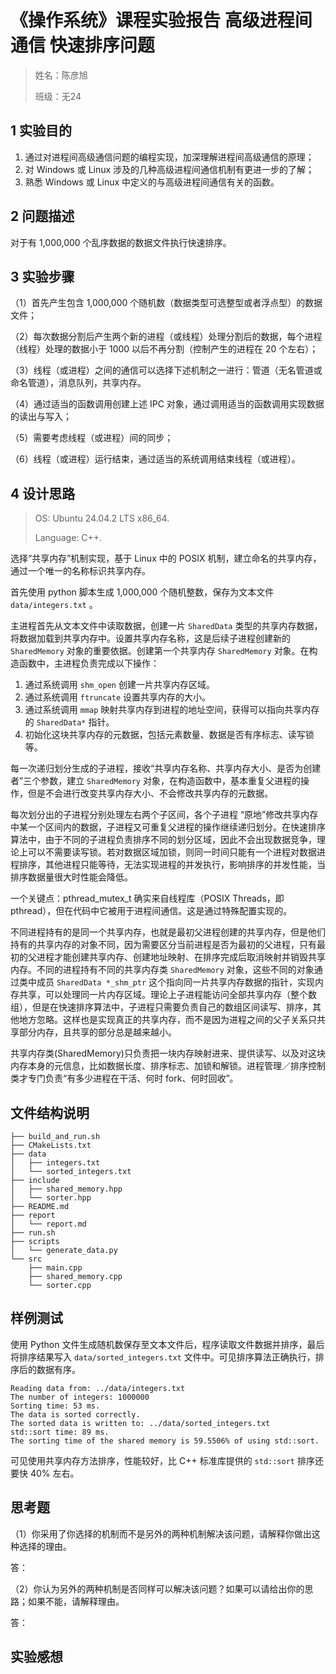 # 《操作系统》课程实验报告 高级进程间通信 快速排序问题

> 姓名：陈彦旭
>
> 班级：无24

## 1 实验目的

1. 通过对进程间高级通信问题的编程实现，加深理解进程间高级通信的原理；
2. 对 Windows 或 Linux 涉及的几种高级进程间通信机制有更进一步的了解；
3. 熟悉 Windows 或 Linux 中定义的与高级进程间通信有关的函数。

## 2 问题描述

对于有 1,000,000 个乱序数据的数据文件执行快速排序。

## 3 实验步骤

（1）首先产生包含 1,000,000 个随机数（数据类型可选整型或者浮点型）的数据文件；

（2）每次数据分割后产生两个新的进程（或线程）处理分割后的数据，每个进程（线程）处理的数据小于 1000 以后不再分割（控制产生的进程在 20 个左右）；

（3）线程（或进程）之间的通信可以选择下述机制之一进行：管道（无名管道或命名管道），消息队列，共享内存。

（4）通过适当的函数调用创建上述 IPC 对象，通过调用适当的函数调用实现数据的读出与写入；

（5）需要考虑线程（或进程）间的同步；

（6）线程（或进程）运行结束，通过适当的系统调用结束线程（或进程）。

## 4 设计思路

> OS: Ubuntu 24.04.2 LTS x86_64.
>
> Language: C++.

选择“共享内存”机制实现，基于 Linux 中的 POSIX 机制，建立命名的共享内存，通过一个唯一的名称标识共享内存。

首先使用 python 脚本生成 1,000,000 个随机整数，保存为文本文件 `data/integers.txt` 。

主进程首先从文本文件中读取数据，创建一片 `SharedData` 类型的共享内存数据，将数据加载到共享内存中。设置共享内存名称，这是后续子进程创建新的 `SharedMemory` 对象的重要依据。创建第一个共享内存 `SharedMemory` 对象。在构造函数中，主进程负责完成以下操作：

1. 通过系统调用 `shm_open` 创建一片共享内存区域。
2. 通过系统调用 `ftruncate` 设置共享内存的大小。
3. 通过系统调用 `mmap` 映射共享内存到进程的地址空间，获得可以指向共享内存的 `SharedData*` 指针。
4. 初始化这块共享内存的元数据，包括元素数量、数据是否有序标志、读写锁等。

每一次递归划分生成的子进程，接收“共享内存名称、共享内存大小、是否为创建者”三个参数，建立 `SharedMemory` 对象，在构造函数中，基本重复父进程的操作，但是不会进行改变共享内存大小、不会修改共享内存的元数据。

每次划分出的子进程分别处理左右两个子区间，各个子进程 “原地”修改共享内存中某一个区间内的数据，子进程又可重复父进程的操作继续递归划分。在快速排序算法中，由于不同的子进程负责排序不同的划分区域，因此不会出现数据竞争，理论上可以不需要读写锁。若对数据区域加锁，则同一时间只能有一个进程对数据进程排序，其他进程只能等待，无法实现进程的并发执行，影响排序的并发性能，当排序数据量很大时性能会降低。

一个关键点：pthread_mutex_t 确实来自线程库（POSIX Threads，即 pthread），但在代码中它被用于进程间通信。这是通过特殊配置实现的。

不同进程持有的是同一个共享内存，也就是最初父进程创建的共享内存，但是他们持有的共享内存的对象不同，因为需要区分当前进程是否为最初的父进程，只有最初的父进程才能创建共享内存、创建地址映射、在排序完成后取消映射并销毁共享内存。不同的进程持有不同的共享内存类 `SharedMemory` 对象，这些不同的对象通过类中成员 `SharedData *_shm_ptr` 这个指向同一片共享内存数据的指针，实现内存共享，可以处理同一片内存区域。理论上子进程能访问全部共享内存（整个数组），但是在快速排序算法中，子进程只需要负责自己的数组区间读写、排序，其他地方忽略。这样也是实现真正的共享内存，而不是因为进程之间的父子关系只共享部分内存，且共享的部分总是越来越小。

共享内存类(SharedMemory)只负责把一块内存映射进来、提供读写、以及对这块内存本身的元信息，比如数据长度、排序标志、加锁和解锁。进程管理／排序控制类才专门负责“有多少进程在干活、何时 fork、何时回收”。

## 文件结构说明

```text
├── build_and_run.sh
├── CMakeLists.txt
├── data
│   ├── integers.txt
│   └── sorted_integers.txt
├── include
│   ├── shared_memory.hpp
│   └── sorter.hpp
├── README.md
├── report
│   └── report.md
├── run.sh
├── scripts
│   └── generate_data.py
└── src
    ├── main.cpp
    ├── shared_memory.cpp
    └── sorter.cpp
```

## 样例测试

使用 Python 文件生成随机数保存至文本文件后，程序读取文件数据并排序，最后将排序结果写入 `data/sorted_integers.txt` 文件中。可见排序算法正确执行，排序后的数据有序。

```text
Reading data from: ../data/integers.txt
The number of integers: 1000000
Sorting time: 53 ms.
The data is sorted correctly.
The sorted data is written to: ../data/sorted_integers.txt
std::sort time: 89 ms.
The sorting time of the shared memory is 59.5506% of using std::sort.
```

可见使用共享内存方法排序，性能较好，比 C++ 标准库提供的 `std::sort` 排序还要快 40% 左右。

## 思考题

（1）你采用了你选择的机制而不是另外的两种机制解决该问题，请解释你做出这种选择的理由。

答：

（2）你认为另外的两种机制是否同样可以解决该问题？如果可以请给出你的思路；如果不能，请解释理由。

答：

## 实验感想
